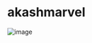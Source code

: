 # akashmarvel
![image](https://drive.google.com/uc?export=view&id=https:1PiG9lID8BO7nZsYAhrQyTrqKjOISpaYP)
